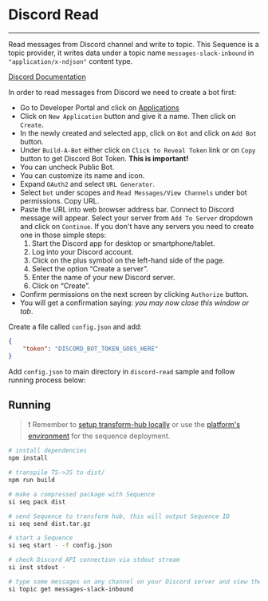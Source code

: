 # Discord Read

___

Read messages from Discord channel and write to topic. This Sequence is a topic provider, it writes data under a topic name `messages-slack-inbound` in `"application/x-ndjson"` content type.

[Discord Documentation](https://discord.js.org/#/docs/discord.js/stable/general/welcome)

In order to read messages from Discord we need to create a bot first:

* Go to Developer Portal and click on [Applications](https://discord.com/developers/applications)
* Click on `New Application` button and give it a name. Then click on `Create`.
* In the newly created and selected app, click on `Bot` and click on `Add Bot` button.
* Under `Build-A-Bot` either click on `Click to Reveal Token` link or on `Copy` button to get Discord Bot Token. **This is important!**
* You can uncheck Public Bot.
* You can customize its name and icon.
* Expand `OAuth2` and select `URL Generator`.
* Select `bot` under scopes and `Read Messages/View Channels` under bot permissions. Copy URL.
* Paste the URL into web browser address bar. Connect to Discord message will appear. Select your server from `Add To Server` dropdown and click on `Continue`. If you don't have any servers you need to create one in those simple steps:
    1. Start the Discord app for desktop or smartphone/tablet.
    2. Log into your Discord account.
    3. Click on the plus symbol on the left-hand side of the page.
    4. Select the option “Create a server”.
    5. Enter the name of your new Discord server.
    6. Click on “Create”.
* Confirm permissions on the next screen by clicking `Authorize` button.
* You will get a confirmation saying: *you may now close this window or tab*.

Create a file called `config.json` and add:

```json
{
    "token": "DISCORD_BOT_TOKEN_GOES_HERE"
}
```

Add `config.json` to main directory in `discord-read` sample and follow running process below:

## Running

> ❗ Remember to [setup transform-hub locally](https://docs.scramjet.org/platform/self-hosted-installation) or use the [platform's environment](https://docs.scramjet.org/platform/quick-start) for the sequence deployment.


```bash
# install dependencies
npm install

# transpile TS->JS to dist/
npm run build

# make a compressed package with Sequence
si seq pack dist

# send Sequence to transform hub, this will output Sequence ID
si seq send dist.tar.gz

# start a Sequence
si seq start - -f config.json

# check Discord API connection via stdout stream
si inst stdout -

# type some messages on any channel on your Discord server and view the messages in topic
si topic get messages-slack-inbound
```
